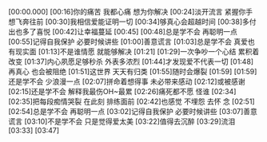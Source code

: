 [00:00.000]
[00:16]你的痛苦 我都心痛 想为你解决
[00:24]淡开流言 紧握你手 想飞奔往前
[00:30]我相信爱能证明一切
[00:34]够真心会超越时间
[00:38]多付出也多了喜悦
[00:42]让幸福蔓延
[00:45]
[00:48]总是学不会 再聪明一点
[00:55]记得自我保护 必要时候讲些
[01:00]善意谎言
[01:03]总是学不会 真爱也有现实面
[01:13]不是谁情愿 就能够解决
[01:21]
[01:29]一次争吵一个心结 累积着改变
[01:37]内心夙愿足够秒杀 外表多浓烈
[01:44]才发现爱不代表一切
[01:48]再真心 也会被阻绝
[01:51]这世界 天天有归类
[01:55]随时会爆裂
[01:59]
[01:59]还是学不会 少浪漫一点
[02:07]拼命着想得事 未必带来感动
[02:12]或被感谢
[02:15]还是学不会 解释我最伤OH~最累
[02:26]痛死都不愿 怪谁
[02:34]
[02:35]把每段痴情哭裂 在此刻 排练面前
[02:42]也感觉 不埋怨 去怀 念
[02:51]
[02:54]总是学不会 再聪明一点
[03:02]记得自我保护 必要时候讲些
[03:07]善意谎言
[03:10]不是学不会 只是觉得爱太美
[03:22]值得去沉醉
[03:29]流泪
[03:33]
[03:47]